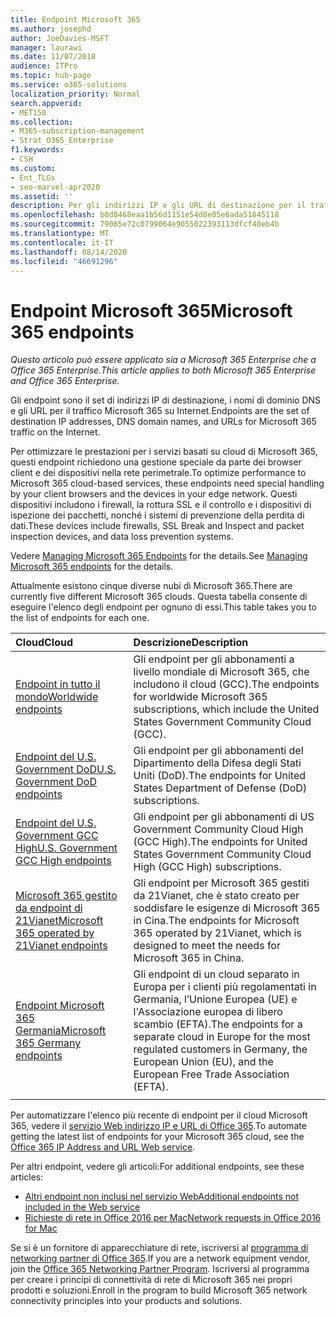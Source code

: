 ```yaml
---
title: Endpoint Microsoft 365
ms.author: josephd
author: JoeDavies-MSFT
manager: laurawi
ms.date: 11/07/2018
audience: ITPro
ms.topic: hub-page
ms.service: o365-solutions
localization_priority: Normal
search.appverid:
- MET150
ms.collection:
- M365-subscription-management
- Strat_O365_Enterprise
f1.keywords:
- CSH
ms.custom:
- Ent_TLGs
- seo-marvel-apr2020
ms.assetid: ''
description: Per gli indirizzi IP e gli URL di destinazione per il traffico Microsoft 365, utilizzare questo elenco di articoli per gli endpoint Internet dei diversi cloud di Microsoft 365.
ms.openlocfilehash: b0d8468eaa1b56d1151e54d8e05e6ada51845118
ms.sourcegitcommit: 79065e72c0799064e9055022393113dfcf40eb4b
ms.translationtype: MT
ms.contentlocale: it-IT
ms.lasthandoff: 08/14/2020
ms.locfileid: "46691296"
---
```

# <a name="microsoft-365-endpoints"></a><span data-ttu-id="2ccc6-103">Endpoint Microsoft 365</span><span class="sxs-lookup"><span data-stu-id="2ccc6-103">Microsoft 365 endpoints</span></span>

<span data-ttu-id="2ccc6-104">*Questo articolo può essere applicato sia a Microsoft 365 Enterprise che a Office 365 Enterprise.*</span><span class="sxs-lookup"><span data-stu-id="2ccc6-104">*This article applies to both Microsoft 365 Enterprise and Office 365 Enterprise.*</span></span>

<span data-ttu-id="2ccc6-105">Gli endpoint sono il set di indirizzi IP di destinazione, i nomi di dominio DNS e gli URL per il traffico Microsoft 365 su Internet.</span><span class="sxs-lookup"><span data-stu-id="2ccc6-105">Endpoints are the set of destination IP addresses, DNS domain names, and URLs for Microsoft 365 traffic on the Internet.</span></span> 

<span data-ttu-id="2ccc6-106">Per ottimizzare le prestazioni per i servizi basati su cloud di Microsoft 365, questi endpoint richiedono una gestione speciale da parte dei browser client e dei dispositivi nella rete perimetrale.</span><span class="sxs-lookup"><span data-stu-id="2ccc6-106">To optimize performance to Microsoft 365 cloud-based services, these endpoints need special handling by your client browsers and the devices in your edge network.</span></span> <span data-ttu-id="2ccc6-107">Questi dispositivi includono i firewall, la rottura SSL e il controllo e i dispositivi di ispezione dei pacchetti, nonché i sistemi di prevenzione della perdita di dati.</span><span class="sxs-lookup"><span data-stu-id="2ccc6-107">These devices include firewalls, SSL Break and Inspect and packet inspection devices, and data loss prevention systems.</span></span>

<span data-ttu-id="2ccc6-108">Vedere [Managing Microsoft 365 Endpoints](managing-office-365-endpoints.md) for the details.</span><span class="sxs-lookup"><span data-stu-id="2ccc6-108">See [Managing Microsoft 365 endpoints](managing-office-365-endpoints.md) for the details.</span></span>

<span data-ttu-id="2ccc6-109">Attualmente esistono cinque diverse nubi di Microsoft 365.</span><span class="sxs-lookup"><span data-stu-id="2ccc6-109">There are currently five different Microsoft 365 clouds.</span></span> <span data-ttu-id="2ccc6-110">Questa tabella consente di eseguire l'elenco degli endpoint per ognuno di essi.</span><span class="sxs-lookup"><span data-stu-id="2ccc6-110">This table takes you to the list of endpoints for each one.</span></span>

| <span data-ttu-id="2ccc6-111">Cloud</span><span class="sxs-lookup"><span data-stu-id="2ccc6-111">Cloud</span></span> | <span data-ttu-id="2ccc6-112">Descrizione</span><span class="sxs-lookup"><span data-stu-id="2ccc6-112">Description</span></span> |
|:-------|:-----|
| [<span data-ttu-id="2ccc6-113">Endpoint in tutto il mondo</span><span class="sxs-lookup"><span data-stu-id="2ccc6-113">Worldwide endpoints</span></span>](urls-and-ip-address-ranges.md) | <span data-ttu-id="2ccc6-114">Gli endpoint per gli abbonamenti a livello mondiale di Microsoft 365, che includono il cloud (GCC).</span><span class="sxs-lookup"><span data-stu-id="2ccc6-114">The endpoints for worldwide Microsoft 365 subscriptions, which include the United States Government Community Cloud (GCC).</span></span> |
| [<span data-ttu-id="2ccc6-115">Endpoint del U.S. Government DoD</span><span class="sxs-lookup"><span data-stu-id="2ccc6-115">U.S. Government DoD endpoints</span></span>](microsoft-365-u-s-government-dod-endpoints.md) | <span data-ttu-id="2ccc6-116">Gli endpoint per gli abbonamenti del Dipartimento della Difesa degli Stati Uniti (DoD).</span><span class="sxs-lookup"><span data-stu-id="2ccc6-116">The endpoints for United States Department of Defense (DoD) subscriptions.</span></span> |
| [<span data-ttu-id="2ccc6-117">Endpoint del U.S. Government GCC High</span><span class="sxs-lookup"><span data-stu-id="2ccc6-117">U.S. Government GCC High endpoints</span></span>](microsoft-365-u-s-government-gcc-high-endpoints.md) | <span data-ttu-id="2ccc6-118">Gli endpoint per gli abbonamenti di US Government Community Cloud High (GCC High).</span><span class="sxs-lookup"><span data-stu-id="2ccc6-118">The endpoints for United States Government Community Cloud High (GCC High) subscriptions.</span></span> |
| [<span data-ttu-id="2ccc6-119">Microsoft 365 gestito da endpoint di 21Vianet</span><span class="sxs-lookup"><span data-stu-id="2ccc6-119">Microsoft 365 operated by 21Vianet endpoints</span></span>](urls-and-ip-address-ranges-21vianet.md) | <span data-ttu-id="2ccc6-120">Gli endpoint per Microsoft 365 gestiti da 21Vianet, che è stato creato per soddisfare le esigenze di Microsoft 365 in Cina.</span><span class="sxs-lookup"><span data-stu-id="2ccc6-120">The endpoints for Microsoft 365 operated by 21Vianet, which is designed to meet the needs for Microsoft 365 in China.</span></span> |
| [<span data-ttu-id="2ccc6-121">Endpoint Microsoft 365 Germania</span><span class="sxs-lookup"><span data-stu-id="2ccc6-121">Microsoft 365 Germany endpoints</span></span>](microsoft-365-germany-endpoints.md) | <span data-ttu-id="2ccc6-122">Gli endpoint di un cloud separato in Europa per i clienti più regolamentati in Germania, l’Unione Europea (UE) e l'Associazione europea di libero scambio (EFTA).</span><span class="sxs-lookup"><span data-stu-id="2ccc6-122">The endpoints for a separate cloud in Europe for the most regulated customers in Germany, the European Union (EU), and the European Free Trade Association (EFTA).</span></span> |
|||

<span data-ttu-id="2ccc6-123">Per automatizzare l'elenco più recente di endpoint per il cloud Microsoft 365, vedere il [servizio Web indirizzo IP e URL di Office 365](microsoft-365-ip-web-service.md).</span><span class="sxs-lookup"><span data-stu-id="2ccc6-123">To automate getting the latest list of endpoints for your Microsoft 365 cloud, see the [Office 365 IP Address and URL Web service](microsoft-365-ip-web-service.md).</span></span>

<span data-ttu-id="2ccc6-124">Per altri endpoint, vedere gli articoli:</span><span class="sxs-lookup"><span data-stu-id="2ccc6-124">For additional endpoints, see these articles:</span></span>

- [<span data-ttu-id="2ccc6-125">Altri endpoint non inclusi nel servizio Web</span><span class="sxs-lookup"><span data-stu-id="2ccc6-125">Additional endpoints not included in the Web service</span></span>](additional-office365-ip-addresses-and-urls.md)
- [<span data-ttu-id="2ccc6-126">Richieste di rete in Office 2016 per Mac</span><span class="sxs-lookup"><span data-stu-id="2ccc6-126">Network requests in Office 2016 for Mac</span></span>](network-requests-in-office-2016-for-mac.md)

<span data-ttu-id="2ccc6-127">Se si è un fornitore di apparecchiature di rete, iscriversi al [programma di networking partner di Office 365](microsoft-365-networking-partner-program.md).</span><span class="sxs-lookup"><span data-stu-id="2ccc6-127">If you are a network equipment vendor, join the [Office 365 Networking Partner Program](microsoft-365-networking-partner-program.md).</span></span> <span data-ttu-id="2ccc6-128">Iscriversi al programma per creare i principi di connettività di rete di Microsoft 365 nei propri prodotti e soluzioni.</span><span class="sxs-lookup"><span data-stu-id="2ccc6-128">Enroll in the program to build Microsoft 365 network connectivity principles into your products and solutions.</span></span> 
